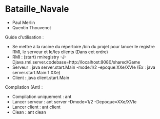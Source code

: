 # Bataille_Navale

- Paul Merlin
- Quentin Thouvenot

Guide d'utilisation :
- Se mettre à la racine du répertoire /bin du projet pour lancer le registre RMI, le serveur et le/les clients (Dans cet ordre)
- RMI : (start) rmiregistry -J-Djava.rmi.server.codebase=http://localhost:8080/shared/Game
- Serveur : java server.start.Main -mode:1/2 -epoque:XXe/XVIe (Ex : java server.start.Main 1 XXe)
- Client : java client.start.Main

Compilation (Ant) :
- Compilation uniquement : ant
- Lancer serveur : ant server -Dmode=1/2 -Depoque=XXe/XVIe
- Lancer client : ant client
- Clean : ant clean